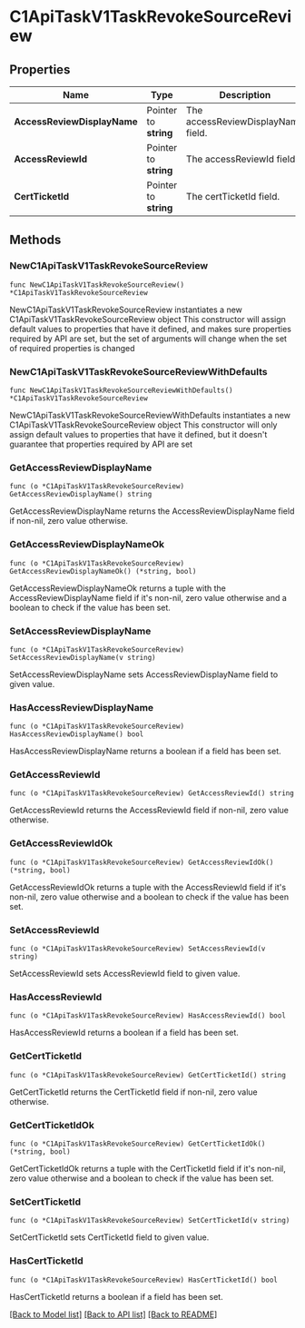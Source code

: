 # C1ApiTaskV1TaskRevokeSourceReview

## Properties

Name | Type | Description | Notes
------------ | ------------- | ------------- | -------------
**AccessReviewDisplayName** | Pointer to **string** | The accessReviewDisplayName field. | [optional] 
**AccessReviewId** | Pointer to **string** | The accessReviewId field. | [optional] 
**CertTicketId** | Pointer to **string** | The certTicketId field. | [optional] 

## Methods

### NewC1ApiTaskV1TaskRevokeSourceReview

`func NewC1ApiTaskV1TaskRevokeSourceReview() *C1ApiTaskV1TaskRevokeSourceReview`

NewC1ApiTaskV1TaskRevokeSourceReview instantiates a new C1ApiTaskV1TaskRevokeSourceReview object
This constructor will assign default values to properties that have it defined,
and makes sure properties required by API are set, but the set of arguments
will change when the set of required properties is changed

### NewC1ApiTaskV1TaskRevokeSourceReviewWithDefaults

`func NewC1ApiTaskV1TaskRevokeSourceReviewWithDefaults() *C1ApiTaskV1TaskRevokeSourceReview`

NewC1ApiTaskV1TaskRevokeSourceReviewWithDefaults instantiates a new C1ApiTaskV1TaskRevokeSourceReview object
This constructor will only assign default values to properties that have it defined,
but it doesn't guarantee that properties required by API are set

### GetAccessReviewDisplayName

`func (o *C1ApiTaskV1TaskRevokeSourceReview) GetAccessReviewDisplayName() string`

GetAccessReviewDisplayName returns the AccessReviewDisplayName field if non-nil, zero value otherwise.

### GetAccessReviewDisplayNameOk

`func (o *C1ApiTaskV1TaskRevokeSourceReview) GetAccessReviewDisplayNameOk() (*string, bool)`

GetAccessReviewDisplayNameOk returns a tuple with the AccessReviewDisplayName field if it's non-nil, zero value otherwise
and a boolean to check if the value has been set.

### SetAccessReviewDisplayName

`func (o *C1ApiTaskV1TaskRevokeSourceReview) SetAccessReviewDisplayName(v string)`

SetAccessReviewDisplayName sets AccessReviewDisplayName field to given value.

### HasAccessReviewDisplayName

`func (o *C1ApiTaskV1TaskRevokeSourceReview) HasAccessReviewDisplayName() bool`

HasAccessReviewDisplayName returns a boolean if a field has been set.

### GetAccessReviewId

`func (o *C1ApiTaskV1TaskRevokeSourceReview) GetAccessReviewId() string`

GetAccessReviewId returns the AccessReviewId field if non-nil, zero value otherwise.

### GetAccessReviewIdOk

`func (o *C1ApiTaskV1TaskRevokeSourceReview) GetAccessReviewIdOk() (*string, bool)`

GetAccessReviewIdOk returns a tuple with the AccessReviewId field if it's non-nil, zero value otherwise
and a boolean to check if the value has been set.

### SetAccessReviewId

`func (o *C1ApiTaskV1TaskRevokeSourceReview) SetAccessReviewId(v string)`

SetAccessReviewId sets AccessReviewId field to given value.

### HasAccessReviewId

`func (o *C1ApiTaskV1TaskRevokeSourceReview) HasAccessReviewId() bool`

HasAccessReviewId returns a boolean if a field has been set.

### GetCertTicketId

`func (o *C1ApiTaskV1TaskRevokeSourceReview) GetCertTicketId() string`

GetCertTicketId returns the CertTicketId field if non-nil, zero value otherwise.

### GetCertTicketIdOk

`func (o *C1ApiTaskV1TaskRevokeSourceReview) GetCertTicketIdOk() (*string, bool)`

GetCertTicketIdOk returns a tuple with the CertTicketId field if it's non-nil, zero value otherwise
and a boolean to check if the value has been set.

### SetCertTicketId

`func (o *C1ApiTaskV1TaskRevokeSourceReview) SetCertTicketId(v string)`

SetCertTicketId sets CertTicketId field to given value.

### HasCertTicketId

`func (o *C1ApiTaskV1TaskRevokeSourceReview) HasCertTicketId() bool`

HasCertTicketId returns a boolean if a field has been set.


[[Back to Model list]](../README.md#documentation-for-models) [[Back to API list]](../README.md#documentation-for-api-endpoints) [[Back to README]](../README.md)


